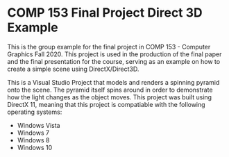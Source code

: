 # COMP 153 Final Project Direct 3D Example
This is the group example for the final project in COMP 153 - Computer Graphics Fall 2020. This project is used in the production of the final paper and the final presentation for the course, serving as an example on how to create a simple scene using DirectX/Direct3D.

This is a Visual Studio Project that models and renders a spinning pyramid onto the scene. The pyramid itself spins around in order to demonstrate how the light changes as the object moves.
This project was built using DirectX 11, meaning that this project is compatiable with the following operating systems:
* Windows Vista
* Windows 7
* Windows 8
* Windows 10
